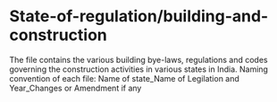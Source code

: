 # State-of-regulation/building-and-construction
The file contains the various building bye-laws, regulations and codes governing the construction activities in various states in India. 
Naming convention of each file: Name of state_Name of Legilation and Year_Changes or Amendment if any 
